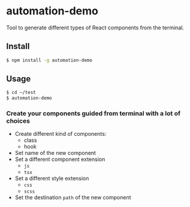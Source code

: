 # automation-demo

Tool to generate different types of React components from the terminal.<br />

## Install

```sh
$ npm install -g automation-demo
```

## Usage

```sh
$ cd ~/test
$ automation-demo
```    

### Create your components guided from terminal with a lot of choices

- Create different kind of components:
    - class
    - hook
- Set name of the new component
- Set a different component extension
    - `js`
    - `tsx`
- Set a different style extension
    - `css`
    - `scss`
- Set the destination `path` of the new component

